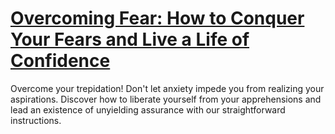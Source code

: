 
# [Overcoming Fear: How to Conquer Your Fears and Live a Life of Confidence](https://www.mindhaste.com/t/fear/overcoming-fear-how-to-conquer-your-fears-and-live-a-life-of-confidence-466)

Overcome your trepidation! Don't let anxiety impede you from realizing your aspirations. Discover how to liberate yourself from your apprehensions and lead an existence of unyielding assurance with our straightforward instructions.
    